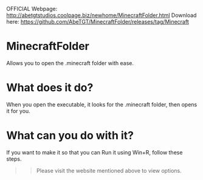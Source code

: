OFFICIAL Webpage: http://abetgtstudios.coolpage.biz/newhome/MinecraftFolder.html
Download here: https://github.com/AbeTGT/MinecraftFolder/releases/tag/Minecraft

# MinecraftFolder
Allows you to open the .minecraft folder with ease.

# What does it do?
When you open the executable, it looks for the .minecraft folder, then opens it for you.

# What can you do with it?
If you want to make it so that you can Run it using Win+R, follow these steps.

>> Please visit the website mentioned above to view options.
